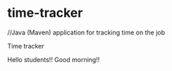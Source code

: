 # time-tracker
//Java (Maven) application for tracking time on the job

Time tracker

Hello students!! Good morning!!
